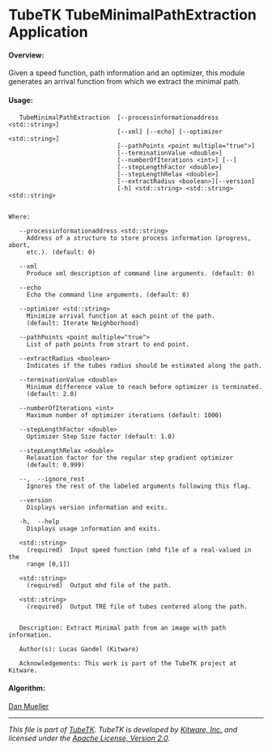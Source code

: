 TubeTK TubeMinimalPathExtraction Application
=============================================

#### Overview:

Given a speed function, path information and an optimizer, this module
generates an arrival function from which we extract the minimal path.

#### Usage:

```
   TubeMinimalPathExtraction  [--processinformationaddress <std::string>]
                              [--xml] [--echo] [--optimizer <std::string>]
                              [--pathPoints <point multiple="true">]
                              [--terminationValue <double>]
                              [--numberOfIterations <int>] [--]
                              [--stepLengthFactor <double>]
                              [--stepLengthRelax <double>]
                              [--extractRadius <boolean>][--version]
                              [-h] <std::string> <std::string> <std::string>


Where:

   --processinformationaddress <std::string>
     Address of a structure to store process information (progress, abort,
     etc.). (default: 0)

   --xml
     Produce xml description of command line arguments. (default: 0)

   --echo
     Echo the command line arguments. (default: 0)

   --optimizer <std::string>
     Minimize arrival function at each point of the path.
     (default: Iterate Neighborhood)

   --pathPoints <point multiple="true">
     List of path points from strart to end point.

   --extractRadius <boolean>
     Indicates if the tubes radius should be estimated along the path.

   --terminationValue <double>
     Minimum difference value to reach before optimizer is terminated.
     (default: 2.0)

   --numberOfIterations <int>
     Maximum number of optimizer iterations (default: 1000)

   --stepLengthFactor <double>
     Optimizer Step Size factor (default: 1.0)

   --stepLengthRelax <double>
     Relaxation factor for the regular step gradient optimizer
     (default: 0.999)

   --,  --ignore_rest
     Ignores the rest of the labeled arguments following this flag.

   --version
     Displays version information and exits.

   -h,  --help
     Displays usage information and exits.

   <std::string>
     (required)  Input speed function (mhd file of a real-valued in the
     range [0,1])

   <std::string>
     (required)  Output mhd file of the path.

   <std::string>
     (required)  Output TRE file of tubes centered along the path.


   Description: Extract Minimal path from an image with path information.

   Author(s): Lucas Gandel (Kitware)

   Acknowledgements: This work is part of the TubeTK project at Kitware.

```

#### Algorithm:
[Dan Mueller](http://www.insight-journal.org/browse/publication/213)

----
*This file is part of [TubeTK](http://www.tubetk.org). TubeTK is developed by
[Kitware, Inc.](http://www.kitware.com) and licensed under the
[Apache License, Version 2.0](http://www.apache.org/licenses/LICENSE-2.0).*
